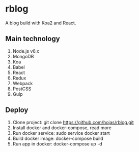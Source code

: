# rblog

A blog build with Koa2 and React.

## Main technology

1. Node.js v6.x
2. MongoDB
3. Koa
4. Babel
5. React
6. Redux
7. Webpack
8. PostCSS
9. Gulp

## Deploy

1. Clone project: git clone https://github.com/hojas/rblog.git
2. Install docker and docker-compose, read more
3. Run docker service: sudo service docker start
4. Build docker image: docker-compose build
5. Run app in docker: docker-compose up -d
